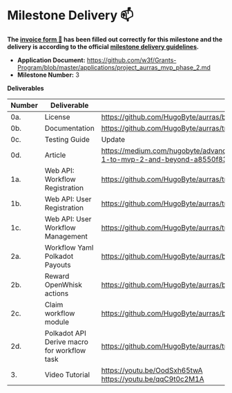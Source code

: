 # Milestone Delivery :mailbox:

**The [invoice form :pencil:](https://docs.google.com/forms/d/e/1FAIpQLSfmNYaoCgrxyhzgoKQ0ynQvnNRoTmgApz9NrMp-hd8mhIiO0A/viewform) has been filled out correctly for this milestone and the delivery is according to the official [milestone delivery guidelines](https://github.com/w3f/Grants-Program/blob/master/docs/milestone-deliverables-guidelines.md).**  

* **Application Document:** https://github.com/w3f/Grants-Program/blob/master/applications/project_aurras_mvp_phase_2.md
* **Milestone Number:** 3

**Deliverables**

| Number | Deliverable | Link | Notes |
| ------------- | ------------- | ------------- |------------- |
| 0a. | License | https://github.com/HugoByte/aurras/blob/master/LICENSE | |
| 0b. | Documentation | https://github.com/HugoByte/aurras/tree/next/workflow/workflow_apis | |
| 0c. | Testing Guide | Update | |
| 0d. | Article | https://medium.com/hugobyte/advancing-through-milestones-the-journey-of-aurras-from-mvp-1-to-mvp-2-and-beyond-a8550f8391a5 | |
| 1a. | Web API: Workflow Registration | https://github.com/HugoByte/aurras/tree/next/actions/workflow-registration | |
| 1b. | Web API: User Registration | https://github.com/HugoByte/aurras/tree/next/actions/user-registration | |
| 1c. | Web API: User Workflow Management | https://github.com/HugoByte/aurras/tree/next/actions/workflow-management | |
| 2a. | Workflow Yaml Polkadot Payouts | https://github.com/HugoByte/aurras/blob/next/workflow/examples/PayoutNotification.yaml | |
| 2b. | Reward OpenWhisk actions | https://github.com/HugoByte/aurras/blob/next/workflow/polkadot_macro/src/staking_payout.rs#L52  | |
| 2c. | Claim workflow module | https://github.com/HugoByte/aurras/blob/next/workflow/polkadot_macro/src/staking_payout.rs | |
| 2d. | Polkadot API Derive macro for workflow task | https://github.com/HugoByte/aurras/tree/next/workflow/polkadot_macro | |
| 3. | Video Tutorial | https://youtu.be/OodSxh65twA <br/> https://youtu.be/qqC9t0c2M1A | |
